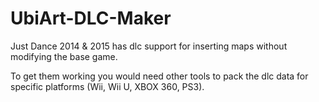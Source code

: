 # UbiArt-DLC-Maker
Just Dance 2014 & 2015 has dlc support for inserting maps without modifying the base game. 

To get them working you would need other tools to pack the dlc data for specific platforms (Wii, Wii U, XBOX 360, PS3).

